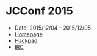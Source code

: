 # JCConf 2015

- Date: 2015/12/04 - 2015/12/05
- [Homepage](http://jcconf.tw/index.html)
- [Hackpad](https://jcconf.hackpad.com/)
- [IRC](https://gitter.im/twjug/jcconf)

